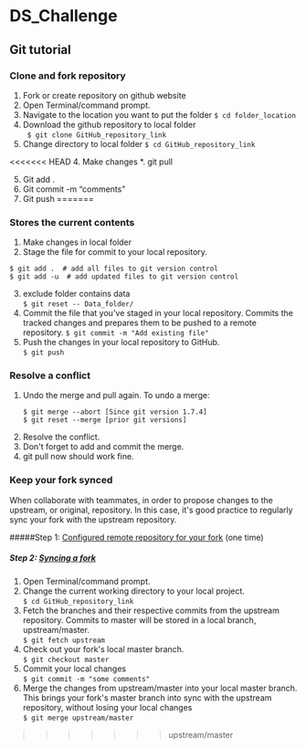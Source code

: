 # DS_Challenge


## Git tutorial

### Clone and fork repository  
1. Fork or create repository on github website
2. Open Terminal/command prompt.  
3. Navigate to the location you want to put the folder
``` $ cd folder_location ```  
4. Download the github repository to local folder  
``` $ git clone GitHub_repository_link```  
5. Change directory to local folder
``` $ cd GitHub_repository_link ```
   
<<<<<<< HEAD
4. Make changes
*. git pull


5. Git add .
6. Git commit -m “comments”
7. Git push
=======
### Stores the current contents  
1. Make changes in local folder
2. Stage the file for commit to your local repository.
``` 
$ git add .  # add all files to git version control
$ git add -u  # add updated files to git version control
```  
3. exclude folder contains data  
``` $ git reset -- Data_folder/  ```   
4. Commit the file that you've staged in your local repository. Commits the tracked changes and prepares them to be pushed to a remote repository. 
``` $ git commit -m "Add existing file" ```  
5. Push the changes in your local repository to GitHub.  
``` $ git push ```  


### Resolve a conflict
1. Undo the merge and pull again.
	To undo a merge:  
	``` 
	$ git merge --abort [Since git version 1.7.4]  
	$ git reset --merge [prior git versions]  
	 ```
2. Resolve the conflict.
3. Don't forget to add and commit the merge.
4. git pull now should work fine.


### Keep your fork synced    
When collaborate with teammates, in order to propose changes to the upstream, or original, repository. In this case, it's good practice to regularly sync your fork with the upstream repository.  

#####Step 1: [Configured remote repository for your fork](https://help.github.com/articles/fork-a-repo/) (one time)  
##### Step 2: [Syncing a fork](https://help.github.com/articles/syncing-a-fork/)  
1. Open Terminal/command prompt.
2. Change the current working directory to your local project.  
``` $ cd GitHub_repository_link ```  
3. Fetch the branches and their respective commits from the upstream repository. Commits to master will be stored in a local branch, upstream/master.  
``` $ git fetch upstream  ```  
4. Check out your fork's local master branch.  
``` $ git checkout master ```  
5. Commit your local changes  
``` $ git commit -m "some comments" ```  
6. Merge the changes from upstream/master into your local master branch. This brings your fork's master branch into sync with the upstream repository, without losing your local changes  
``` $ git merge upstream/master ```

>>>>>>> upstream/master
